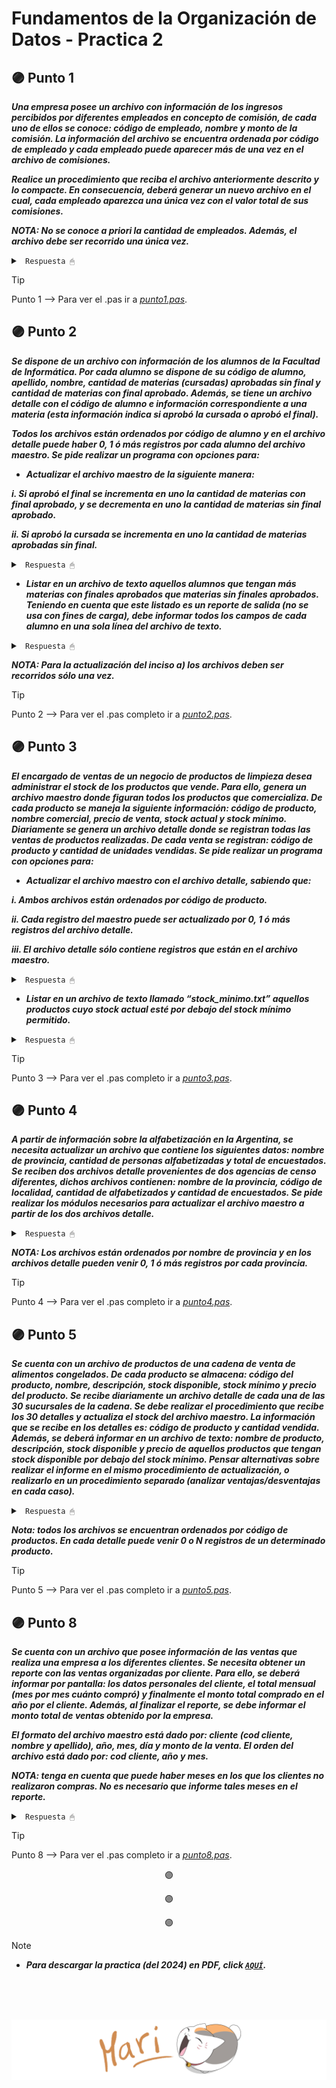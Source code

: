 # Fundamentos de la Organización de Datos - Practica 2

## 🟣 Punto 1

***Una empresa posee un archivo con información de los ingresos percibidos por diferentes empleados en concepto de comisión, de cada uno de ellos se conoce: código de empleado, nombre y monto de la comisión. La información del archivo se encuentra ordenada por código de empleado y cada empleado puede aparecer más de una vez en el archivo de comisiones.***

***Realice un procedimiento que reciba el archivo anteriormente descrito y lo compacte. En consecuencia, deberá generar un nuevo archivo en el cual, cada empleado aparezca una única vez con el valor total de sus comisiones.***

***NOTA: No se conoce a priori la cantidad de empleados. Además, el archivo debe ser recorrido una única vez.***

<details><summary> <code> Respuesta 🖱 </code></summary><br>

~~~
Program punto1;
type
    empR = record
        cod:integer;
        nombre:string[15];
        monto:real;
    end;

procedure Compactar(var comisiones, arc_comp:Text);
var
    eLei,eAcum:empR;
begin
    {asignar a variable y abrir archivo que voy a leer}
    Assign(comisiones,'comisiones.txt');
    Reset(comisiones);
    {asignar a variable y crear archivo donde voy a guardar}
    Assign(arc_comp,'compactado.txt');
    Rewrite(arc_comp);
    Read(comisiones,eLei.cod,eLei.nombre,eLei.monto);
    while (not Eof(comisiones)) do begin
      eAcum.cod := eLei.cod;
      eAcum.monto := 0;
      while (not Eof(comisiones))and(eLei.cod = eAcum.cod) do begin
        eAcum.monto+=eLei.monto;
        Read(comisiones,eLei.cod,eLei.nombre,eLei.monto);
      end;
      WriteLn(arc_comp,eAcum.cod,' ',eAcum.monto:0:2,' ',eAcum.nombre);
    end;
    {cerrar archivos}
    Close(arc_comp);
    Close(comisiones);
end;

{programa principal}
var
    comisiones:Text;
    arc_comp:Text;
begin
    Compactar(comisiones,arc_comp);
end.
~~~

</details>

>[!TIP]
>
> Punto 1 --> Para ver el .pas ir a [*punto1.pas*](/practica2/punto1.pas).

## 🟣 Punto 2

***Se dispone de un archivo con información de los alumnos de la Facultad de Informática. Por cada alumno se dispone de su código de alumno, apellido, nombre, cantidad de materias (cursadas) aprobadas sin final y cantidad de materias con final aprobado. Además, se tiene un archivo detalle con el código de alumno e información correspondiente a una materia (esta información indica si aprobó la cursada o aprobó el final).***

***Todos los archivos están ordenados por código de alumno y en el archivo detalle puede haber 0, 1 ó más registros por cada alumno del archivo maestro. Se pide realizar un programa con opciones para:***

* ***Actualizar el archivo maestro de la siguiente manera:***

***i. Si aprobó el final se incrementa en uno la cantidad de materias con final aprobado, y se decrementa en uno la cantidad de materias sin final aprobado.***

***ii. Si aprobó la cursada se incrementa en uno la cantidad de materias aprobadas sin final.***

<details><summary> <code> Respuesta 🖱 </code></summary><br>

~~~
procedure leer(var detalle:alumnos; var mat:materiaR);
begin
  if (not Eof(detalle)) then 
    read(detalle,mat)        
  else
    mat.cod := valorAlto;
end;

procedure actualizar(var maestro:alumnos;var detalle:materias);
var
    mat:materiaR;
    alu:alumnosR;
    canC,canF:integer;
begin
    Assign(maestro,'maestro');
    Assign(detalle,'detalle');
    Reset(maestro);
    Reset(detalle);
    Leer(detalle,mat); 
    while (mat.cod<>valorAlto) do begin
      Read(maestro,alu);
      cantC:=0;
      canF:=0;
      while (mat.cod<>alu.cod) do
        Read(maestro,alu); {el alumno en detalle puede estar 0 veces}
      while (mat.cod = alu.cod) do begin
        if(mat.cursadaOfinal='c')then
          canC+=1;
        if(mat.cursadaOfinal='f')then begin
          cantF+=1;
          canC-=1;
        end;
        Leer(detalle,mat);
      end;
      alu.cantMatCursadas+=canC;
      alu.cantMatFinalApr+=canF;
      seek (maestro,filePos (maestro)-1);
      write (maestro,alu);
    end;
    Close(maestro);
    Close(detalle);
end;
~~~

</details>

* ***Listar en un archivo de texto aquellos alumnos que tengan más materias con finales aprobados que materias sin finales aprobados. Teniendo en cuenta que este listado es un reporte de salida (no se usa con fines de carga), debe informar todos los campos de cada alumno en una sola línea del archivo de texto.***

<details><summary> <code> Respuesta 🖱 </code></summary><br>

~~~
procedure listarAlu(var maestro:alumnos; var txt:Text);
var
    alu:alumnosR;
begin
    Assign(txt,'alumnosmasfinales.txt');
    Reset(maestro);
    Rewrite(txt);
    while (not Eof(maestro)) do begin
      Read(maestro,alu);
      if(alu.cantMatFinalApr>alu.cantMatCursadas)then
        WriteLn(txt,alu.cod,alu.cantMatCursadas,alu.cantMatFinalApr,alu.apellido,alu.nombre);
    end;
    Close(maestro);
    Close(txt);
end;
~~~

</details>

***NOTA: Para la actualización del inciso a) los archivos deben ser recorridos sólo una vez.***

>[!TIP]
>
> Punto 2 --> Para ver el .pas completo ir a [*punto2.pas*](/practica2/punto2.pas).


## 🟣 Punto 3

***El encargado de ventas de un negocio de productos de limpieza desea administrar el stock de los productos que vende. Para ello, genera un archivo maestro donde figuran todos los productos que comercializa. De cada producto se maneja la siguiente información: código de producto, nombre comercial, precio de venta, stock actual y stock mínimo. Diariamente se genera un archivo detalle donde se registran todas las ventas de productos realizadas. De cada venta se registran: código de producto y cantidad de unidades vendidas. Se pide realizar un programa con opciones para:***

* ***Actualizar el archivo maestro con el archivo detalle, sabiendo que:***

***i. Ambos archivos están ordenados por código de producto.***

***ii. Cada registro del maestro puede ser actualizado por 0, 1 ó más registros del archivo detalle.***

***iii. El archivo detalle sólo contiene registros que están en el archivo maestro.***

<details><summary> <code> Respuesta 🖱 </code></summary><br>

~~~
procedure Leer(var detalle:ventas; var v:ventaR);
begin
    if(not Eof(detalle)) then
      read(detalle,v)
    else 
      v.cod := valorAlto;
end;

{punto a) --> Actualizar el archivo maestro con el archivo detalle}
procedure actualizar(var maestro:productos; var detalle:ventas);
var
    v:ventaR;
    p:productoR;
    aux:integer;
begin
    Assign(maestro,'archivomaestro');
    Assign(detalle,'archivodetalle');
    Reset(maestro);
    Reset(detalle);
    Leer(detalle,v);
    while (v.cod <> valorAlto) do begin
      Read(maestro,p);
      while (v.cod <> p.cod) do
        Read(maestro,p);
      aux:=0;
      while (v.cod = p.cod) do
        aux+=v.cant;
        Leer(detalle,v);
      p.stockAct-=aux;
      Seek(maestro,FilePos(maestro)-1);
      Write(maestro,p);
    end;
    Close(maestro);
    Close(detalle);
end;
~~~

</details>

* ***Listar en un archivo de texto llamado “stock_minimo.txt” aquellos productos cuyo stock actual esté por debajo del stock mínimo permitido.***

<details><summary> <code> Respuesta 🖱 </code></summary><br>

~~~
{punto b) --> Listar en txt los productos con stock actual por debajo del stock mínimo.}
procedure listarStock(var maestro:productos; var txt:Text);
var
    p:productoR;
begin
    Assign(txt,'stock_minimo.txt');
    Rewrite(txt);
    Reset(maestro);
    while (not Eof(maestro)) do begin
      Read(maestro,p);
      if(p.stockAct<p.stockMin)then
        WriteLn(txt,p.cod,p.precio,p.stockAct,p.stockMin,p.nombre);
    end;
    Close(txt);
    Close(maestro);
end;
~~~

</details>

>[!TIP]
>
> Punto 3 --> Para ver el .pas completo ir a [*punto3.pas*](/practica2/punto3.pas).

## 🟣 Punto 4

***A partir de información sobre la alfabetización en la Argentina, se necesita actualizar un archivo que contiene los siguientes datos: nombre de provincia, cantidad de personas alfabetizadas y total de encuestados. Se reciben dos archivos detalle provenientes de dos agencias de censo diferentes, dichos archivos contienen: nombre de la provincia, código de localidad, cantidad de alfabetizados y cantidad de encuestados. Se pide realizar los módulos necesarios para actualizar el archivo maestro a partir de los dos archivos detalle.***

<details><summary> <code> Respuesta 🖱 </code></summary><br>

~~~
Program punto4;
const
    valorAlto = 'ZZZZ';
type
    provinciaR = record
        nombre:string;
        cantALf:integer;
        cantEnc:integer;
    end;
    agenciaR = record
        nombreProv:string;
        codLoc:integer;
        cantAlf:integer;
        cantEnc:integer;
    end;
    provincia = file of provinciaR;
    agencia = file of agenciaR;

procedure Leer(var detalle:agencia;var a: agenciaR);
begin
    if(not Eof(detalle))then
      Read(detalle,a)
    else
      a.nombreProv:=valorAlto;
end;

procedure Minimo(var a1,a2,min:agenciaR; var detalle1,detalle2:agencia);
begin
    if(a1.nombreProv <= a2.nombreProv)then begin
      min := a1;
      Leer(detalle1,a1);
    end
    else begin
      min := a2;
      Leer(detalle2,a2);
    end;
end;

{actualizar archivo maestro desde los dos archivos detalle}
procedure ActualizarMaestro(var maestro:provincia;var detalle1,detalle2: agencia);
var
    min,a1,a2=agenciaR;
    p=provinciaR;
begin
    {asignar}
    Assign(maestro,'archivomaestro');
    Assign(detalle1,'archivodet1');
    Assign(detalle2,'archivodet2');
    {abrir archivos}
    Reset(maestro);
    Reset(detalle1);
    Reset(detalle2);
    {leer de cada archivo detalle para luego buscar el minimo entre ambos}
    Leer(detalle1,a1);
    Leer(detalle2,a2);
    Minimo(a1,a2,min,detalle1,detalle2);
    while (min.nombre <> valorAlto) do begin
        Read(maestro,p);
        while (p.nombre <> min.nombre) do {esto es porque el registro puede estar 0 veces}
          Read(maestro,p);
        while (p.nombre = min.nombre) do begin {esto es porque puede estar más de una vez}
          p.cantALf += min.cantALf;
          p.cantEnc += min.cantEnc;
          Minimo(a1,a2,min);
        end;
        Seek(maestro,FilePos(maestro)-1);
        Write(maestro,p);
    end;
    {cerrar archivos}
    Close(maestro);
    Close(detalle1);
    Close(detalle2);
end;

{programa principal}
var
    maestro:provincia;
    detalle1,detalle2:agencia;
begin
    ActualizarMaestro(maestro,detalle1,detalle2);
end.
~~~

</details>

***NOTA: Los archivos están ordenados por nombre de provincia y en los archivos detalle pueden venir 0, 1 ó más registros por cada provincia.***

>[!TIP]
>
> Punto 4 --> Para ver el .pas completo ir a [*punto4.pas*](/practica2/punto4.pas).

## 🟣 Punto 5

***Se cuenta con un archivo de productos de una cadena de venta de alimentos congelados. De cada producto se almacena: código del producto, nombre, descripción, stock disponible, stock mínimo y precio del producto. Se recibe diariamente un archivo detalle de cada una de las 30 sucursales de la cadena. Se debe realizar el procedimiento que recibe los 30 detalles y actualiza el stock del archivo maestro. La información que se recibe en los detalles es: código de producto y cantidad vendida. Además, se deberá informar en un archivo de texto: nombre de producto, descripción, stock disponible y precio de aquellos productos que tengan stock disponible por debajo del stock mínimo. Pensar alternativas sobre realizar el informe en el mismo procedimiento de actualización, o realizarlo en un procedimiento separado (analizar ventajas/desventajas en cada caso).***

<details><summary> <code> Respuesta 🖱 </code></summary><br>

~~~
Program punto5;
const
    valorAlto = 9999;
    N = 30;
type
    productoR = record
        cod:Integer;
        nombre:String[20];
        desc:String[40];
        stockDisp:integer;
        stockMin:integer;
        precio:real;
    end;
    prod_sucR = record
        cod:Integer;
        cantVend:Integer;
    end;
    maestro = file of productoR;
    detalle = file of prod_sucR;
    vecDet = array [1..N] of detalle;
    vecProd = array [1..N] of prod_sucR;
    
procedure leer(var d: detalle; var p:prod_sucR);
begin
  if(not eof(d)) then
    read(d,p)
  else 
    p.cod:=valorAlto;
end;

procedure minimo(var d:vecDet; var p:vecProd; var min:prod_sucR);
var
    i,minInd:integer;
begin
    min.cod:=valorAlto;
    for i := 1 to N do
      if (d[i].cod <= min.cod) then begin
        min := d[i];
        minInd := i;
      end;
    read(d[minInd],p[minInd]);
end;

procedure actualizar(var m:maestro; var d:vecDet);
var
    min:prod_sucR;
    i:integer;
    v:vecProd;
    prod:productoR;
begin
    {asignar, abrir y leer}
    Assign(m,'maestro');
    Reset(m);
    for i := 1 to N do begin
      Assign(d[i],'detalle',i);
      Reset(d[i]);
      leer(d[i],v[i]);
    end;
    minimo(d,v,min);
    {codigo}
    while(min.cod<>valorAlto)do begin
      read(m,prod);
      while(prod.cod<>min.cod)do {pueden haber 0 registros para este codigo}
        read(m,prod);
      while(prod.cod=min.cod)do begin
        prod.stockDisp-=min.cantVend;
        minimo(d,v,min);
      end;
      Seek(m,FilePos(m)-1);
      Write(m,prod);
    end;
    {cerrar}
    for i := N downTo 1 do
      Close(d[i]);
    Close(m); 
end;

procedure informarStock(var m:maestro; var txt:Text);
var
    p:productoR;
begin
    Assign(txt,'archivo.txt');
    Rewrite(txt);
    Reset(m);
    while (not Eof(m)) do begin
      read(m,p);
      if(p.stockDisp<p.stockMin)then
        WriteLn(txt,'Nombre: ',p.nombre,', Descripcion: ',p.desc,', Stock Disponible: ',p.stockDisp,', Precio: ',p.precio);
    end;
    Close(m);
    Close(txt);
end;

{programa principal}
var
    m:maestro;
    d:vecDet;
    txt:Text;
begin
    actualizar(m,d);
    informarStock(m,txt);
end.
~~~

</details>

***Nota: todos los archivos se encuentran ordenados por código de productos. En cada detalle puede venir 0 o N registros de un determinado producto.***

>[!TIP]
>
> Punto 5 --> Para ver el .pas completo ir a [*punto5.pas*](/practica2/punto5.pas).

## 🟣 Punto 8

***Se cuenta con un archivo que posee información de las ventas que realiza una empresa a los diferentes clientes. Se necesita obtener un reporte con las ventas organizadas por cliente. Para ello, se deberá informar por pantalla: los datos personales del cliente, el total mensual (mes por mes cuánto compró) y finalmente el monto total comprado en el año por el cliente. Además, al finalizar el reporte, se debe informar el monto total de ventas obtenido por la empresa.***

***El formato del archivo maestro está dado por: cliente (cod cliente, nombre y apellido), año, mes, día y monto de la venta. El orden del archivo está dado por: cod cliente, año y mes.***

***NOTA: tenga en cuenta que puede haber meses en los que los clientes no realizaron compras. No es necesario que informe tales meses en el reporte.***

<details><summary> <code> Respuesta 🖱 </code></summary><br>

~~~
program punto8; {CORTE DE CONTROL}
const
    valorAlto=9999;
type
    clienteR = record
        cod:integer;{.}
        nom:string;
        ape:string;
        anio:integer;{.}
        mes:integer;{.}
        dia:integer;
        monto:real;
    end;
    maestro = file of clienteR;

{procedimientos auxiliares}
procedure leer(var m:maestro;var c:clienteR);
begin
    if(not Eof(m))then
      read(m,c)
    else 
      c.cod:=valorAlto;
end;

{procedimiento que genera el reporte de ventas pedido}
procedure generar_reporte(var m:maestro);
var
    codAct,anioAct,mesAct:integer;
    c:clienteR;
    montoMes,montoAnio,montoTotal:real;
begin
    Reset(a);
    leer(a,c);
    montoTotal:=0;
    while (c.cod<>valorAlto) do begin
      codAct:=c.cod;
      WriteLn('Codígo: ',c.cod,'. Cliente: ',c.nom,' ',c.ape);
      while(c.cod=codAct)do begin
        montoAnio:=0;
        anioAct:=c.anio;
        while (c.cod=codAct)and(c.anio=anioAct) do begin
            montoMes:=0;
            mesAct:=c.mes;
            while (mesAct=c.mes)and(c.cod=codAct)and(c.anio=anioAct) do begin
                montoMes:=c.monto;
                leer(m,c);
            end;
            WriteLn('Gastos mensuales de ',mesAct,': ',montoMes);
            montoAnio+=montoMes;
        end;
        WriteLn('Gastos anuales de ',anioAct,': ',montoAnio);
        montoTotal:=montoAnio;
      end;
    end;
    WriteLn('El monto total recaudado por la empresa es: ',montoTotal);
    Close(a);
end;

{programa principal}
var
    m:maestro;
begin
    Assign(m,'maestro');
    generar_reporte(m);
end.
~~~

</details>

>[!TIP]
>
> Punto 8 --> Para ver el .pas completo ir a [*punto8.pas*](/practica2/punto8.pas).


<p align=center>🟣</p>
<p align=center>🟣</p>
<p align=center>🟣</p>


>[!NOTE]
>
> * ***Para descargar la practica (del 2024) en PDF, click [<code>AQUÍ</code>](https://drive.google.com/file/d/1eauEqRcOL4IuguWcrluV2LTto_VK3y78/view?usp=sharing).***

<br>
<br>
<br>

<p><img align="center" src="https://github.com/Marimari2342/Marimari2342/blob/main/firmagith.png" alt="marigit"/></p>
